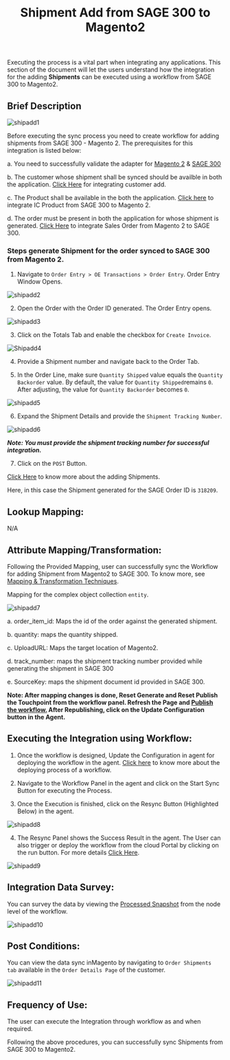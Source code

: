 ﻿---
title: "Shipment Add from SAGE 300 to Magento2"
toc: true
tag: developers
category: "Integration"
menus: 
    sagemagentointegration:
        title: "Shipment Add"
        icon: fa fa-wpexplorer
        identifier: sage300magentoshipment
---

Executing the process is a vital part when integrating any applications. This section of the document will let the users understand how the integration for the adding **Shipments** can be executed using a workflow from SAGE 300 to Magento2. 

## Brief Description

![shipadd1](\staticfiles\integration\Sage300-Magento\shipadd1.PNG)

Before executing the sync process you need to create workflow for adding shipments from SAGE 300 - Magento 2. The prerequisites for this integration is listed below:

a. You need to successfully validate the adapter for [Magento 2](/connectors/magento2/) & [SAGE 300](/connectors/sage300/)  

b. The customer whose shipment shall be synced should be availble in both the application. [Click Here](/integration/customer-add/) for integrating customer add.

c. The Product shall be available in the both the application. [Click here](/integration/ic-product-add/) to integrate IC Product from SAGE 300 to Magento 2.

d. The order must be present in both the application for whose shipment is generated. [Click Here](/integration/sales-order-add/) to integrate Sales Order from Magento 2 to SAGE 300.

### Steps generate Shipment for the order synced to SAGE 300 from Magento 2.

1. Navigate to `Order Entry > OE Transactions > Order Entry`. Order Entry Window Opens.

![shipadd2](\staticfiles\integration\Sage300-Magento\shipadd2.PNG)

2. Open the Order with the Order ID generated. The Order Entry opens.

![shipadd3](\staticfiles\integration\Sage300-Magento\shipadd3.PNG)

3. Click on the Totals Tab and enable the checkbox for `Create Invoice`.

![Shipadd4](\staticfiles\integration\Sage300-Magento\shipadd4.PNG)

4. Provide a Shipment number and navigate back to the Order Tab. 

5. In the Order Line, make sure `Quantity Shipped` value equals the `Quantity Backorder` value. By default, the value for `Quantity Shipped`remains `0`. After adjusting, the value for `Quantity Backorder` becomes `0`.

![shipadd5](\staticfiles\integration\Sage300-Magento\shipadd5.PNG)

6. Expand the Shipment Details and provide the `Shipment Tracking Number`.

![shipadd6](\staticfiles\integration\Sage300-Magento\shipadd6.PNG)

**_Note: You must provide the shipment tracking number for successful integration._**

7. Click on the `POST` Button. 

[Click Here](http://help.sage300.com/en-us/2017/web/Subsystems/OE/Content/Transactions/ShipmentsAndInvoices/ShippingOrdersAndItems.htm) to know more about the adding Shipments.

Here, in this case the Shipment generated for the SAGE Order ID is `318209`.

## Lookup Mapping: 

N/A

## Attribute Mapping/Transformation:

Following the Provided Mapping, user can successfully sync the Workflow for adding Shipment from Magento2 to SAGE 300. To know more, see [Mapping & Transformation Techniques](/transformation/steps-to-cutomize-prebuilt-mapping/).

Mapping for the complex object collection `entity`.

![shipadd7](\staticfiles\integration\Sage300-Magento\shipadd7.PNG)

a. order_item_id: Maps the id of the order against the generated shipment.

b. quantity: maps the quantity shipped.

c. UploadURL: Maps the target location of Magento2.

d. track_number: maps the shipment tracking number provided while generating the shipment in SAGE 300

e. SourceKey: maps the shipment document id provided in SAGE 300.

**Note: After mapping changes is done, Reset Generate and Reset Publish the Touchpoint from the workflow panel. Refresh the Page and [Publish the workflow.](/workflow/deploying-and-executing/#publishing-a-workflow) After Republishing, click on the Update Configuration button in the Agent.**

## Executing the Integration using Workflow:

1.	Once the workflow is designed, Update the Configuration in agent for deploying the workflow in the agent. [Click here](/workflow/deploying-and-executing/) to know more about the deploying process of a workflow.

2.	Navigate to the Workflow Panel in the agent and click on the Start Sync Button for executing the Process.

3.	Once the Execution is finished, click on the Resync Button (Highlighted Below) in the agent.

![shipadd8](\staticfiles\integration\Sage300-Magento\shipadd8.PNG)

4. The Resync Panel shows the Success Result in the agent. The User can also trigger or deploy the workflow from the cloud Portal by clicking on the run button. For more details [Click Here](/workflow/deploying-and-executing/#executing-the-workflow).

![shipadd9](\staticfiles\integration\Sage300-Magento\shipadd9.PNG)

## Integration Data Survey:

You can survey the data by viewing the [Processed Snapshot](/workflow/list-of-snapshot/)  from the node level of the workflow.

![shipadd10](\staticfiles\integration\Sage300-Magento\shipadd10.PNG)

## Post Conditions:
You can view the data sync inMagento by navigating to `Order Shipments tab` available in the `Order Details Page` of the customer.

![shipadd11](\staticfiles\integration\Sage300-Magento\shipadd11.PNG)

## Frequency of Use:

The user can execute the Integration through workflow as and when required. 

Following the above procedures, you can successfully sync Shipments from SAGE 300 to Magento2.